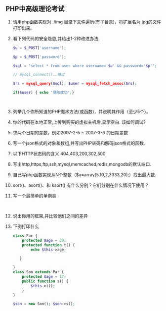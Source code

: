 ## PHP中高级理论考试



1. 请用php函数实现对 ./img 目录下文件遍历(有子目录)，将扩展名为.jpg的文件打印出来。

 

 

2. 看下列代码的安全隐患,并给出1-2种改进办法.

   ```php
   $u = $_POST['username'];
   
   $p = $_POST['password'];
   
   $sql = "select * from user where username='$u' && password='$p'";
   
   // mysql_connect()..略过
   
   $rs = mysql_query($sql); $user = mysql_fetch_assoc($rs);
   
   if($user) { echo '登陆成功';}
   
    
   ```

   



3. 列举几个你所知道的PHP魔术方法(或函数)，并说明其作用（至少5个）。

 

4. 你的代码在本地正常,上传到购买的虚拟主机后,显示空白. 该如何调试?

 

5. 求两个日期的差数，例如2007-2-5 ~ 2007-3-6 的日期差数

   

6. 写一个json格式的对象和数组,并写出PHP转码和解码json格式的函数.

   

7. 以下HTTP状态码的含义 404,403,200,302,500

   

8. 写出http,https,ftp,ssh,mysql,memcached,redis,mongodb的默认端口.

   

9. 自己写php函数实现从N个整数（$a=array(5,10,2,3333,20);）找出最大数.

   

10. sort()、asort()、和 ksort() 有什么分别？它们分别在什么情况下使用？

    

11. 写一个最简单的单例类

​                                                                                                                                                                                                                                                                                                                                                                                                                                                                                                                                                                                                                                                                                                                                   

12. 说出你用的框架,并比较他们之间的差异

    

13. 下例打印什么

    ```php
    class Par {
        protected $age = 39;
        protected function t() {
            echo $this->age;
    
       }
    
    }
    class Son extends Par {
        protected $age = 17;
        public function s() {
            $this->t();
        }
    }
    
    $son = new Son(); $son->s();
    ```

    

